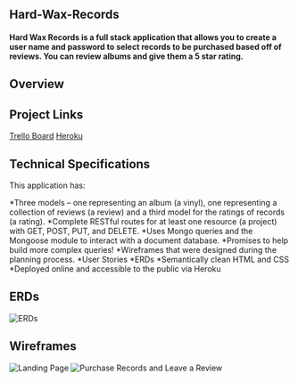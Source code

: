 ## Hard-Wax-Records

#### Hard Wax Records is a full stack application that allows you to create a user name and password to select records to be purchased based off of reviews. You can review albums and give them a 5 star rating. 

## Overview

## Project Links
[Trello Board](https://trello.com/b/9fpi8TCx/hard-wax-records)
[Heroku](https://damp-meadow-81873.herokuapp.com/)

## Technical Specifications
This application has:

*Three models – one representing an album (a vinyl), one representing a collection of reviews (a review) and a third model for the ratings of records (a rating).
*Complete RESTful routes for at least one resource (a project) with GET, POST, PUT, and DELETE.
*Uses Mongo queries and the Mongoose module to interact with a document database.
*Promises to help build more complex queries!
*Wireframes that were designed during the planning process.
*User Stories
*ERDs
*Semantically clean HTML and CSS
*Deployed online and accessible to the public via Heroku

## ERDs
<img src="IMG_0802.jpg" alt="ERDs">

## Wireframes
<img src="IMG_0799.jpg" alt="Landing Page">
<img src="IMG_0800.jpg" alt="Purchase Records and Leave a Review">

